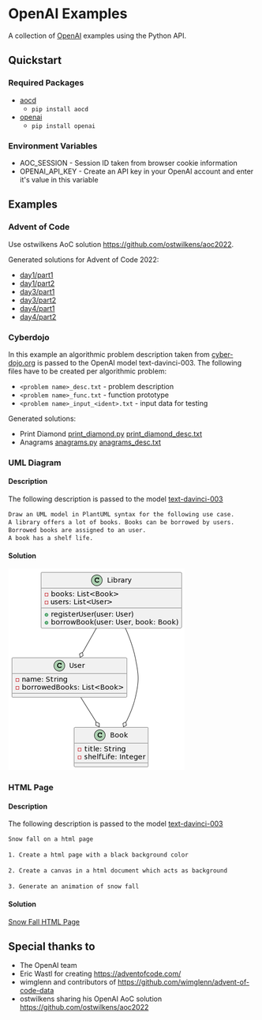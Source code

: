 # OpenAI Examples
A collection of [OpenAI](https://openai.com/) examples using the Python API.

## Quickstart
### Required Packages
* [aocd](https://github.com/wimglenn/advent-of-code-data)
    * `pip install aocd`
* [openai](https://github.com/openai/openai-python)
    * `pip install openai`
### Environment Variables
* AOC_SESSION - Session ID taken from browser cookie information
* OPENAI_API_KEY - Create an API key in your OpenAI account and enter it's value in this variable

## Examples
### Advent of Code
Use ostwilkens AoC solution https://github.com/ostwilkens/aoc2022.

Generated solutions for Advent of Code 2022:
* [day1/part1](aoc/2022-1-1.py)
* [day1/part2](aoc/2022-1-2.py)
* [day3/part1](aoc/2022-3-1.py)
* [day3/part2](aoc/2022-3-2.py)
* [day4/part1](aoc/2022-4-1.py)
* [day4/part2](aoc/2022-4-2.py)

### Cyberdojo
In this example an algorithmic problem description taken from [cyber-dojo.org](https://cyber-dojo.org) is passed to the OpenAI model text-davinci-003. 
The following files have to be created per algorithmic problem:
* `<problem name>_desc.txt` - problem description
* `<problem name>_func.txt` - function prototype
* `<problem name>_input_<ident>.txt` - input data for testing

Generated solutions:
* Print Diamond [print_diamond.py](cyberdojo/print_diamond.py) [print_diamond_desc.txt](cyberdojo/print_diamond_desc.txt)
* Anagrams [anagrams.py](cyberdojo/anagrams.py) [anagrams_desc.txt](cyberdojo/anagrams_desc.txt)

### UML Diagram
#### Description
The following description is passed to the model [text-davinci-003](https://beta.openai.com/playground?model=text-davinci-003)
```
Draw an UML model in PlantUML syntax for the following use case. 
A library offers a lot of books. Books can be borrowed by users. 
Borrowed books are assigned to an user. 
A book has a shelf life.
```
#### Solution
![Book Library UML](uml/BookLibrary.png "Book Library UML")

### HTML Page
#### Description
The following description is passed to the model [text-davinci-003](https://beta.openai.com/playground?model=text-davinci-003)
```
Snow fall on a html page

1. Create a html page with a black background color

2. Create a canvas in a html document which acts as background

3. Generate an animation of snow fall
```
#### Solution
[Snow Fall HTML Page](html/SnowFall.html "Snow Fall HTML Page")

## Special thanks to
* The OpenAI team
* Eric Wastl for creating https://adventofcode.com/
* wimglenn and contributors of https://github.com/wimglenn/advent-of-code-data
* ostwilkens sharing his OpenAI AoC solution https://github.com/ostwilkens/aoc2022 

